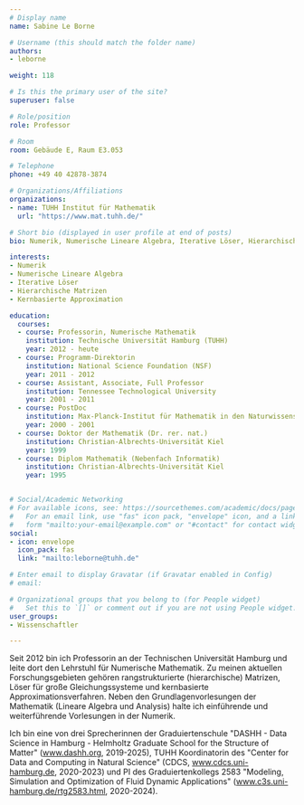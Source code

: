```yaml
---
# Display name
name: Sabine Le Borne

# Username (this should match the folder name)
authors:
- leborne

weight: 118

# Is this the primary user of the site?
superuser: false

# Role/position
role: Professor

# Room
room: Gebäude E, Raum E3.053

# Telephone
phone: +49 40 42878-3874

# Organizations/Affiliations
organizations:
- name: TUHH Institut für Mathematik
  url: "https://www.mat.tuhh.de/"

# Short bio (displayed in user profile at end of posts)
bio: Numerik, Numerische Lineare Algebra, Iterative Löser, Hierarchische Matrizen, Kern-basierte Approximation

interests:
- Numerik
- Numerische Lineare Algebra
- Iterative Löser
- Hierarchische Matrizen
- Kernbasierte Approximation

education:
  courses:
  - course: Professorin, Numerische Mathematik 
    institution: Technische Universität Hamburg (TUHH)
    year: 2012 - heute
  - course: Programm-Direktorin
    institution: National Science Foundation (NSF)
    year: 2011 - 2012
  - course: Assistant, Associate, Full Professor
    institution: Tennessee Technological University 
    year: 2001 - 2011
  - course: PostDoc 
    institution: Max-Planck-Institut für Mathematik in den Naturwissenschaften
    year: 2000 - 2001
  - course: Doktor der Mathematik (Dr. rer. nat.)
    institution: Christian-Albrechts-Universität Kiel
    year: 1999
  - course: Diplom Mathematik (Nebenfach Informatik) 
    institution: Christian-Albrechts-Universität Kiel
    year: 1995 


# Social/Academic Networking
# For available icons, see: https://sourcethemes.com/academic/docs/page-builder/#icons
#   For an email link, use "fas" icon pack, "envelope" icon, and a link in the
#   form "mailto:your-email@example.com" or "#contact" for contact widget.
social:
- icon: envelope
  icon_pack: fas
  link: "mailto:leborne@tuhh.de"

# Enter email to display Gravatar (if Gravatar enabled in Config)
# email:

# Organizational groups that you belong to (for People widget)
#   Set this to `[]` or comment out if you are not using People widget.
user_groups:
- Wissenschaftler

---
```


Seit 2012 bin ich Professorin an der Technischen Universität Hamburg und leite dort den Lehrstuhl für Numerische Mathematik. Zu meinen aktuellen Forschungsgebieten gehören rangstrukturierte (hierarchische) Matrizen, Löser für große Gleichungssysteme und kernbasierte Approximationsverfahren. Neben den Grundlagenvorlesungen der Mathematik (Lineare Algebra und Analysis) halte ich einführende und weiterführende Vorlesungen in der Numerik. 

Ich bin eine von drei Sprecherinnen der Graduiertenschule "DASHH - Data Science in Hamburg - Helmholtz Graduate School for the Structure of Matter"
(www.dashh.org, 2019-2025), TUHH Koordinatorin des "Center for Data and Computing in Natural Science" (CDCS, www.cdcs.uni-hamburg.de, 2020-2023) und
PI des Graduiertenkollegs 2583 "Modeling, Simulation and Optimization of Fluid Dynamic Applications" (www.c3s.uni-hamburg.de/rtg2583.html, 2020-2024).








